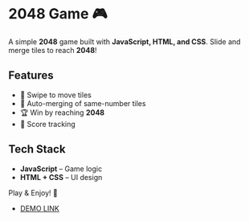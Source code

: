 # 2048 Game 🎮  

A simple **2048** game built with **JavaScript, HTML, and CSS**. Slide and merge tiles to reach **2048**!  

## Features  
- 🎯 Swipe to move tiles  
- 🔢 Auto-merging of same-number tiles  
- 🏆 Win by reaching **2048**  
- 💾 Score tracking  

## Tech Stack  
- **JavaScript** – Game logic  
- **HTML + CSS** – UI design  

Play & Enjoy! 🚀

- [DEMO LINK](https://hrebinets.github.io/2048_game/)
